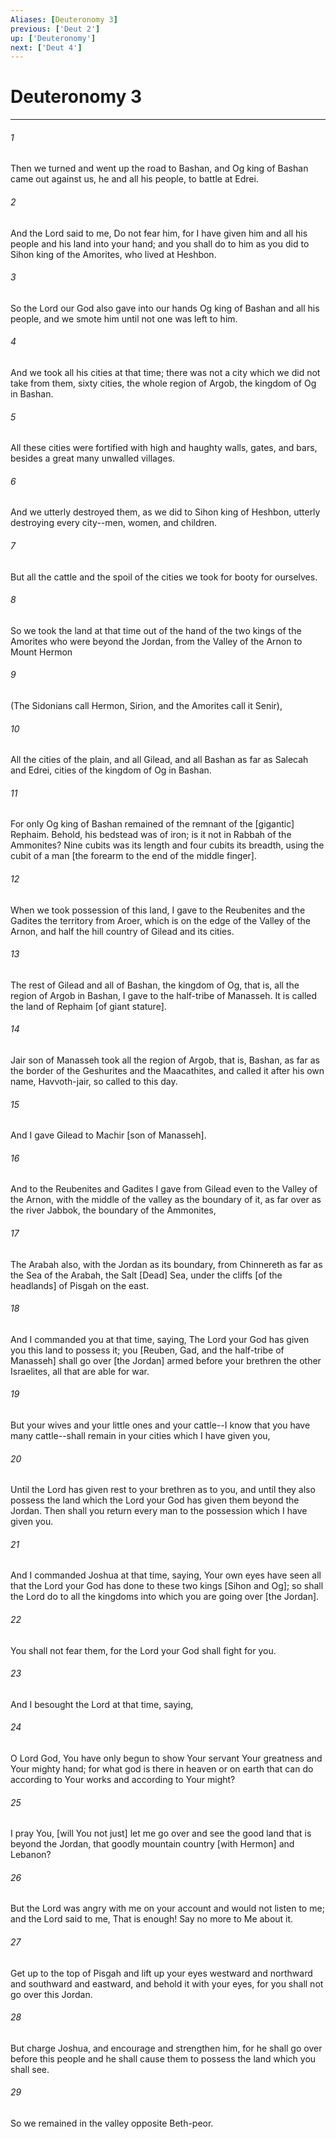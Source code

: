 ```yaml
---
Aliases: [Deuteronomy 3]
previous: ['Deut 2']
up: ['Deuteronomy']
next: ['Deut 4']
---
```

# Deuteronomy 3

***

###### 1 

Then we turned and went up the road to Bashan, and Og king of Bashan came out against us, he and all his people, to battle at Edrei. 

###### 2 

And the Lord said to me, Do not fear him, for I have given him and all his people and his land into your hand; and you shall do to him as you did to Sihon king of the Amorites, who lived at Heshbon. 

###### 3 

So the Lord our God also gave into our hands Og king of Bashan and all his people, and we smote him until not one was left to him. 

###### 4 

And we took all his cities at that time; there was not a city which we did not take from them, sixty cities, the whole region of Argob, the kingdom of Og in Bashan. 

###### 5 

All these cities were fortified with high and haughty walls, gates, and bars, besides a great many unwalled villages. 

###### 6 

And we utterly destroyed them, as we did to Sihon king of Heshbon, utterly destroying every city--men, women, and children. 

###### 7 

But all the cattle and the spoil of the cities we took for booty for ourselves. 

###### 8 

So we took the land at that time out of the hand of the two kings of the Amorites who were beyond the Jordan, from the Valley of the Arnon to Mount Hermon 

###### 9 

(The Sidonians call Hermon, Sirion, and the Amorites call it Senir), 

###### 10 

All the cities of the plain, and all Gilead, and all Bashan as far as Salecah and Edrei, cities of the kingdom of Og in Bashan. 

###### 11 

For only Og king of Bashan remained of the remnant of the [gigantic] Rephaim. Behold, his bedstead was of iron; is it not in Rabbah of the Ammonites? Nine cubits was its length and four cubits its breadth, using the cubit of a man [the forearm to the end of the middle finger]. 

###### 12 

When we took possession of this land, I gave to the Reubenites and the Gadites the territory from Aroer, which is on the edge of the Valley of the Arnon, and half the hill country of Gilead and its cities. 

###### 13 

The rest of Gilead and all of Bashan, the kingdom of Og, that is, all the region of Argob in Bashan, I gave to the half-tribe of Manasseh. It is called the land of Rephaim [of giant stature]. 

###### 14 

Jair son of Manasseh took all the region of Argob, that is, Bashan, as far as the border of the Geshurites and the Maacathites, and called it after his own name, Havvoth-jair, so called to this day. 

###### 15 

And I gave Gilead to Machir [son of Manasseh]. 

###### 16 

And to the Reubenites and Gadites I gave from Gilead even to the Valley of the Arnon, with the middle of the valley as the boundary of it, as far over as the river Jabbok, the boundary of the Ammonites, 

###### 17 

The Arabah also, with the Jordan as its boundary, from Chinnereth as far as the Sea of the Arabah, the Salt [Dead] Sea, under the cliffs [of the headlands] of Pisgah on the east. 

###### 18 

And I commanded you at that time, saying, The Lord your God has given you this land to possess it; you [Reuben, Gad, and the half-tribe of Manasseh] shall go over [the Jordan] armed before your brethren the other Israelites, all that are able for war. 

###### 19 

But your wives and your little ones and your cattle--I know that you have many cattle--shall remain in your cities which I have given you, 

###### 20 

Until the Lord has given rest to your brethren as to you, and until they also possess the land which the Lord your God has given them beyond the Jordan. Then shall you return every man to the possession which I have given you. 

###### 21 

And I commanded Joshua at that time, saying, Your own eyes have seen all that the Lord your God has done to these two kings [Sihon and Og]; so shall the Lord do to all the kingdoms into which you are going over [the Jordan]. 

###### 22 

You shall not fear them, for the Lord your God shall fight for you. 

###### 23 

And I besought the Lord at that time, saying, 

###### 24 

O Lord God, You have only begun to show Your servant Your greatness and Your mighty hand; for what god is there in heaven or on earth that can do according to Your works and according to Your might? 

###### 25 

I pray You, [will You not just] let me go over and see the good land that is beyond the Jordan, that goodly mountain country [with Hermon] and Lebanon? 

###### 26 

But the Lord was angry with me on your account and would not listen to me; and the Lord said to me, That is enough! Say no more to Me about it. 

###### 27 

Get up to the top of Pisgah and lift up your eyes westward and northward and southward and eastward, and behold it with your eyes, for you shall not go over this Jordan. 

###### 28 

But charge Joshua, and encourage and strengthen him, for he shall go over before this people and he shall cause them to possess the land which you shall see. 

###### 29 

So we remained in the valley opposite Beth-peor.
